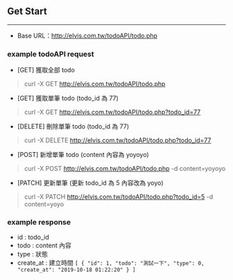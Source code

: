 ## Get Start
----
* Base URL：http://elvis.com.tw/todoAPI/todo.php

### example todoAPI request

* [GET] 獲取全部 todo

> curl -X GET http://elvis.com.tw/todoAPI/todo.php

* [GET] 獲取單筆 todo (todo_id 為 77)

> curl -X GET http://elvis.com.tw/todoAPI/todo.php?todo_id=77

* [DELETE] 刪除單筆 todo (todo_id 為 77)

> curl -X DELETE http://elvis.com.tw/todoAPI/todo.php?todo_id=77

* [POST] 新增單筆 todo (content 內容為 yoyoyo)

> curl -X POST http://elvis.com.tw/todoAPI/todo.php -d content=yoyoyo

* [PATCH] 更新單筆 (更新 todo_id 為 5 內容改為 yoyo)

> curl -X PATCH http://elvis.com.tw/todoAPI/todo.php?todo_id=5 -d content=yoyo

### example response

* id : todo_id 
* todo : content 內容
* type : 狀態
* create_at : 建立時間
`
[
    {
        "id": 1,
        "todo": "測試一下",
        "type": 0,
        "create_at": "2019-10-18 01:22:20"
    }
]
`
